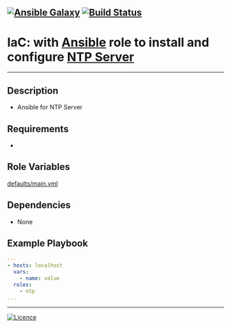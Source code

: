 [![Ansible Galaxy](https://img.shields.io/badge/Ansible%20Galaxy-NTP%20Server-blue.svg)](https://galaxy.ansible.com/wluisaraujo/iac-ansible-ntp-server) [![Build Status](https://travis-ci.org/wluisaraujo/ansible-role-ntp.svg?branch=master)](https://travis-ci.org/wluisaraujo/ansible-role-ntp)
---
# IaC: with [Ansible](https://www.ansible.com) role to install and configure [NTP Server](www.ntp.org/)
------------

Description
------------

 * Ansible for NTP Server
 
Requirements
------------

 *

Role Variables
--------------

[defaults/main.yml](defaults/main.yml)

Dependencies
------------

* None

Example Playbook
----------------
```yaml
---
- hosts: localhost
  vars:
    - name: value
  roles:
    - ntp
...    
```

----------------
[![Licence](https://img.shields.io/badge/License-GPL%20v3-red.svg)](https://www.gnu.org/licenses/gpl-3.0.pt-br.html)